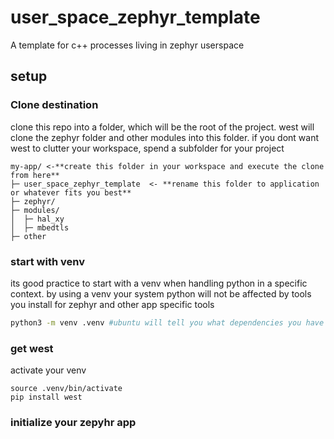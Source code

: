 # user_space_zephyr_template
A template for c++ processes living in zephyr userspace
## setup
### Clone destination

clone this repo into a folder, which will be the root of the project. west will clone the zephyr folder and other modules into this folder.
if you dont want west to clutter your workspace, spend a subfolder for your project
```text
my-app/ <-**create this folder in your workspace and execute the clone from here**
├─ user_space_zephyr_template  <- **rename this folder to application or whatever fits you best**
├─ zephyr/
├─ modules/
│  ├─ hal_xy
│  ├─ mbedtls
├─ other
```
### start with venv
its good practice to start with a venv when handling python in a specific context. by using a venv your system python will not be affected by tools you install for zephyr and other app specific tools
```bash
python3 -m venv .venv #ubuntu will tell you what dependencies you have to install before it works      
```
### get west
activate your venv
```
source .venv/bin/activate
pip install west
```

### initialize your zepyhr app


